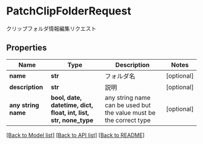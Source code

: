 # PatchClipFolderRequest

クリップフォルダ情報編集リクエスト

## Properties
Name | Type | Description | Notes
------------ | ------------- | ------------- | -------------
**name** | **str** | フォルダ名 | [optional] 
**description** | **str** | 説明 | [optional] 
**any string name** | **bool, date, datetime, dict, float, int, list, str, none_type** | any string name can be used but the value must be the correct type | [optional]

[[Back to Model list]](../README.md#documentation-for-models) [[Back to API list]](../README.md#documentation-for-api-endpoints) [[Back to README]](../README.md)


